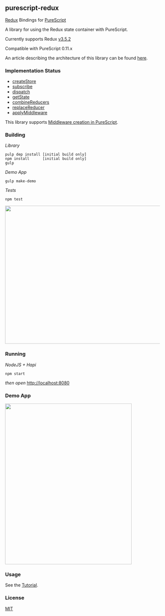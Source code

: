 ## purescript-redux

<a href="http://redux.js.org/" target="_blank">Redux</a> Bindings for <a href="http://www.purescript.org/" target="_blank">PureScript</a>

A library for using the Redux state container with PureScript.

Currently supports Redux <a href="https://github.com/reactjs/redux/releases/tag/v3.5.2" target="_blank">v3.5.2</a>

Compatible with PureScript 0.11.x

An article describing the architecture of this library can be found <a href="http://blog.brakmic.com/managing-application-state-with-purescript-redux/">here</a>.

### Implementation Status

- <a href="http://redux.js.org/docs/api/createStore.html" target="_blank">createStore</a>
- <a href="http://redux.js.org/docs/api/Store.html#subscribe" target="_blank">subscribe</a>
- <a href="http://redux.js.org/docs/api/Store.html#dispatch" target="_blank">dispatch</a>
- <a href="http://redux.js.org/docs/api/Store.html#getState" target="_blank">getState</a>
- <a href="http://redux.js.org/docs/api/combineReducers.html" target="_blank">combineReducers</a>
- <a href="http://redux.js.org/docs/api/Store.html#replaceReducer" target="_blank">replaceReducer</a>
- <a href="http://rackt.org/redux/docs/api/applyMiddleware.html" targer="_blank">applyMiddleware</a>

This library supports <a href="https://github.com/brakmic/purescript-redux/blob/master/docs/Middleware.md">Middleware creation in PureScript</a>.

### Building

*Library*

```shell
pulp dep install [initial build only]
npm install      [initial build only]
gulp
```

*Demo App*

```shell
gulp make-demo
```

*Tests*

```shell
npm test
```

<img src="http://fs5.directupload.net/images/160815/9xrpaa69.png" width="510" height="450">

### Running

*NodeJS + Hapi*
```shell
npm start
```
*then open* <a href="http://localhost:8080">http://localhost:8080</a>

### Demo App

<img src="http://fs5.directupload.net/images/160116/4d9ovm7e.png" width="412" height="524">

### Usage

See the <a href="https://github.com/brakmic/purescript-redux/blob/master/docs/Tutorial.md">Tutorial</a>.

### License

<a href="https://github.com/brakmic/purescript-redux/blob/master/LICENSE">MIT</a>
